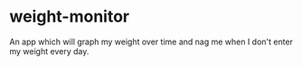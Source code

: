 weight-monitor
==============

An app which will graph my weight over time and nag me when I don't enter my weight every day.
